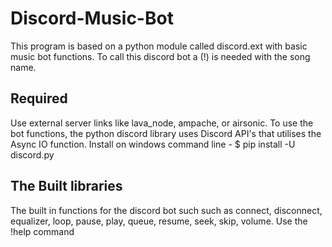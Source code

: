 # Discord-Music-Bot
This program is based on a python module called discord.ext with basic music bot functions. To call this discord bot a (!) is needed with the song name.

## Required
Use external server links like lava_node, ampache, or airsonic.
To use the bot functions, the python discord library uses Discord API's that utilises the Async IO function.
Install on windows command line - $ pip install -U discord.py


## The Built libraries
The built in functions for the discord bot such such as connect, disconnect, equalizer, loop, pause, play, queue, resume, seek, skip, volume. Use the !help command
